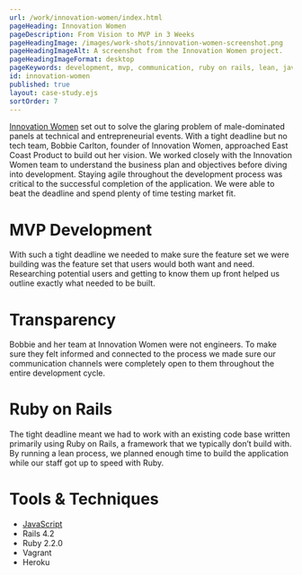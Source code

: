 ```yaml
---
url: /work/innovation-women/index.html
pageHeading: Innovation Women
pageDescription: From Vision to MVP in 3 Weeks
pageHeadingImage: /images/work-shots/innovation-women-screenshot.png
pageHeadingImageAlt: A screenshot from the Innovation Women project.
pageHeadingImageFormat: desktop
pageKeywords: development, mvp, communication, ruby on rails, lean, javascript, ruby, rails, vagrant, heroku
id: innovation-women
published: true
layout: case-study.ejs
sortOrder: 7
---
```


<p class="paragraph--major"><a href="http://www.innovationwomen.com/">Innovation Women</a> set out to solve the glaring problem of male-dominated panels at technical and entrepreneurial events. With a tight deadline but no tech team, Bobbie Carlton, founder of Innovation Women, approached East Coast Product to build out her vision. We worked closely with the Innovation Women team to understand the business plan and objectives before diving into development. Staying agile throughout the development process was critical to the successful completion of the application. We were able to beat the deadline and spend plenty of time  testing market fit.</p>

<h1 class="text-heading-one">MVP Development</h1>

<p>With such a tight deadline we needed to make sure the feature set we were building was the feature set that users would both want and need. Researching potential users and getting to know them up front helped us outline exactly what needed to be built.</p>

<h1 class="text-heading-one">Transparency</h1>

<p>Bobbie and her team at Innovation Women were not engineers. To make sure they felt informed and connected to the process we made sure our communication channels were completely open to them throughout the entire development cycle.</p>

<h1 class="text-heading-one">Ruby on Rails</h1>

<p>The tight deadline meant we had to work with an existing code base written primarily using Ruby on Rails, a framework that we typically don’t build with. By running a lean process, we planned enough time to build the application while our staff got up to speed with Ruby.</p>

<h1 class="text-heading-one">Tools &amp; Techniques</h1>

<ul>
  <li><a href="/technologies/javascript">JavaScript</a></li>
  <li>Rails 4.2</li>
  <li>Ruby 2.2.0</li>
  <li>Vagrant</li>
  <li>Heroku</li>
</ul>